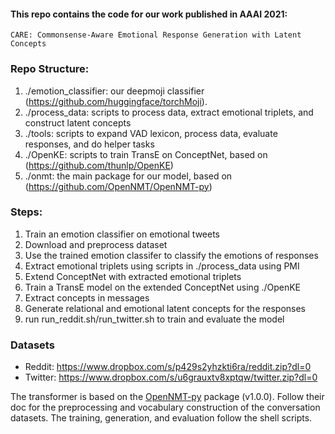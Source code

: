 #### This repo contains the code for our work published in AAAI 2021: 

`CARE: Commonsense-Aware Emotional Response Generation with Latent Concepts`

### Repo Structure:
1. ./emotion_classifier: our deepmoji classifier (https://github.com/huggingface/torchMoji).
2. ./process_data: scripts to process data, extract emotional triplets, and construct latent concepts
3. ./tools: scripts to expand VAD lexicon, process data, evaluate responses, and do helper tasks
4. ./OpenKE: scripts to train TransE on ConceptNet, based on (https://github.com/thunlp/OpenKE)
5. ./onmt: the main package for our model, based on (https://github.com/OpenNMT/OpenNMT-py)

### Steps:
1. Train an emotion classifier on emotional tweets
2. Download and preprocess dataset
3. Use the trained emotion classifer to classify the emotions of responses
4. Extract emotional triplets using scripts in ./process_data using PMI
5. Extend ConceptNet with extracted emotional triplets
6. Train a TransE model on the extended ConceptNet using ./OpenKE
7. Extract concepts in messages
8. Generate relational and emotional latent concepts for the responses
9. run run_reddit.sh/run_twitter.sh to train and evaluate the model

### Datasets
- Reddit: https://www.dropbox.com/s/p429s2yhzkti6ra/reddit.zip?dl=0
- Twitter: https://www.dropbox.com/s/u6grauxtv8xptqw/twitter.zip?dl=0

The transformer is based on the [OpenNMT-py](https://github.com/OpenNMT/OpenNMT-py) package (v1.0.0). Follow their doc for the preprocessing and vocabulary construction of the conversation datasets.
The training, generation, and evaluation follow the shell scripts.